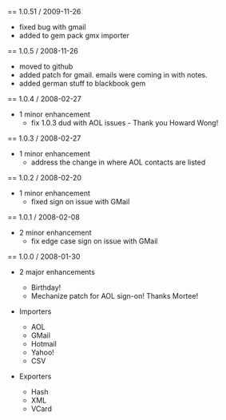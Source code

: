 == 1.0.51 / 2009-11-26

* fixed bug with gmail
* added to gem pack gmx importer

== 1.0.5 / 2008-11-26

* moved to github
* added patch for gmail. emails were coming in with notes. 
* added german stuff to blackbook gem

== 1.0.4 / 2008-02-27

* 1 minor enhancement
  * fix 1.0.3 dud with AOL issues - Thank you Howard Wong!

== 1.0.3 / 2008-02-27

* 1 minor enhancement
  * address the change in where AOL contacts are listed

== 1.0.2 / 2008-02-20

* 1 minor enhancement
  * fixed sign on issue with GMail

== 1.0.1 / 2008-02-08

* 2 minor enhancement
  * fix edge case sign on issue with GMail

== 1.0.0 / 2008-01-30

* 2 major enhancements
  * Birthday!
  * Mechanize patch for AOL sign-on! Thanks Mortee!

* Importers
  * AOL
  * GMail
  * Hotmail
  * Yahoo!
  * CSV

* Exporters
  * Hash
  * XML
  * VCard

